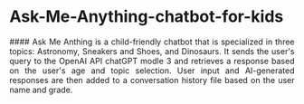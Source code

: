 # Ask-Me-Anything-chatbot-for-kids
<p align="justify"> #### Ask Me Anthing is a child-friendly chatbot that is specialized in three topics: Astronomy, Sneakers and Shoes, and Dinosaurs.  It sends the user's query to the OpenAI API chatGPT modle 3 and retrieves a response based on the user's age and topic selection. User input and AI-generated responses are then added to a conversation history file based on the user name and grade. </p>
